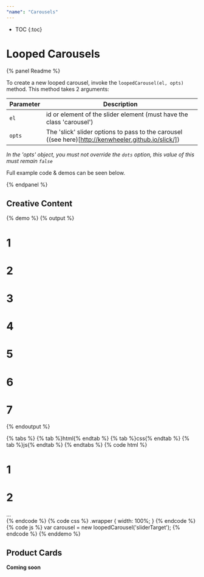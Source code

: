 ```yaml
---
"name": "Carousels"
---
```


* TOC
{:toc}

# Looped Carousels

{% panel Readme %}

To create a new looped carousel, invoke the `loopedCarousel(el, opts)` method. 
This method takes 2 arguments:

| Parameter | Description  |
|---|---|
| `el`  | id or element of the slider element (must have the class 'carousel')  |  
| `opts`  | The 'slick' slider options to pass to the carousel ((see here)[http://kenwheeler.github.io/slick/])  |  

*In the 'opts' object, you must not override the `dots` option, this value of this must remain `false`*

Full example code & demos can be seen below.

{% endpanel %}

## Creative Content

{% demo %}
{% output %}
<div class="demo-grid">
  <div class="carousel" id="sliderTarget">
    <div class="banner banner-1">
      <div class="content">
        <h1>1</h1>
      </div>
    </div>
    <div class="banner banner-2">
      <div class="content">
        <h1>2</h1>
      </div>
    </div>
    <div class="banner banner-3">
      <div class="content">
        <h1>3</h1>
      </div>
    </div>
    <div class="banner banner-4">
      <div class="content">
        <h1>4</h1>
      </div>
    </div>
    <div class="banner banner-5">
      <div class="content">
        <h1>5</h1>
      </div>
    </div>
    <div class="banner banner-6">
      <div class="content">
        <h1>6</h1>
      </div>
    </div>
    <div class="banner banner-7">
      <div class="content">
        <h1>7</h1>
      </div>
    </div>
  </div>
</div>  
{% endoutput %}

{% tabs %}
{% tab %}html{% endtab %}
{% tab %}css{% endtab %}
{% tab %}js{% endtab %}
{% endtabs %}
{% code html %}
<div class="carousel" id="sliderTarget">
    <div class="banner banner-1">
      <div class="content">
        <h1>1</h1>
      </div>
    </div>
    <div class="banner banner-2">
      <div class="content">
        <h1>2</h1>
      </div>
    </div>
    ...
</div>
{% endcode %}
{% code css %}
.wrapper {
  width: 100%;
}
{% endcode %}
{% code js %}
var carousel = new loopedCarousel('sliderTarget');
{% endcode %}
{% enddemo %}

## Product Cards

**Coming soon**
